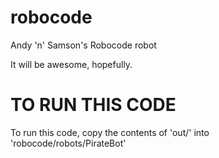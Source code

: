 robocode
========

Andy 'n' Samson's Robocode robot

It will be awesome, hopefully.

TO RUN THIS CODE
================

To run this code, copy the contents of 'out/' into 'robocode/robots/PirateBot'
